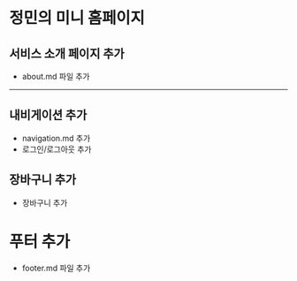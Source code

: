 # 정민의 미니 홈페이지 

## 서비스 소개 페이지 추가
- about.md 파일 추가

---
## 내비게이션 추가
- navigation.md 추가
- 로그인/로그아웃 추가

## 장바구니 추가
- 장바구니 추가

# 푸터 추가 
- footer.md 파일 추가